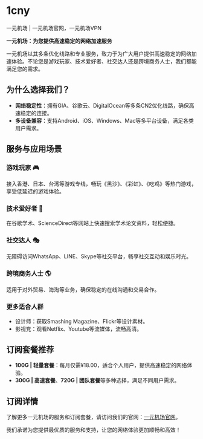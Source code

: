 # 1cny
一元机场 | 一元机场官网，一元机场VPN

**一元机场：为您提供高速稳定的网络加速服务**

一元机场以其多条优化线路和专业服务，致力于为广大用户提供高速稳定的网络加速体验。不论您是游戏玩家、技术爱好者、社交达人还是跨境商务人士，我们都能满足您的需求。

## 为什么选择我们？

- **网络稳定性**：拥有GIA、谷歌云、DigitalOcean等多条CN2优化线路，确保高速稳定的连接。
- **多设备兼容**：支持Android、iOS、Windows、Mac等多平台设备，满足各类用户需求。

## 服务与应用场景

### 游戏玩家 🎮
接入香港、日本、台湾等游戏专线，畅玩《黑沙》、《彩虹》、《吃鸡》等热门游戏，享受低延迟的游戏体验。

### 技术爱好者 🏫
在谷歌学术、ScienceDirect等网站上快速搜索学术论文资料，轻松便捷。

### 社交达人 🎭️
无障碍访问WhatsApp、LINE、Skype等社交平台，畅享社交互动和娱乐时光。

### 跨境商务人士 🌎️
适用于对外贸易、海淘等业务，确保稳定的在线沟通和交易合作。

### 更多适合人群

- 设计师：获取Smashing Magazine、Flickr等设计素材。
- 影视党：观看Netflix、Youtube等流媒体，流畅高清。

## 订阅套餐推荐

- **100G | 轻量套餐**：每月仅需¥18.00，适合个人用户，提供高速稳定的网络体验。
- **300G | 高速套餐**、**720G | 团队套餐**等多种选择，满足不同用户需求。

## 订阅详情

了解更多一元机场的服务和订阅套餐，请访问我们的官网：[一元机场官网](https://jump.p6p.net/1)。

我们承诺为您提供最优质的服务和支持，让您的网络体验更加顺畅和高效！
